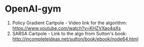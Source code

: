 # OpenAI-gym

1.  Policy Gradient Cartpole -
    Video link for the algorithm: https://www.youtube.com/watch?v=KHZVXao4qXs
2.  SARSA Cartpole - 
    Link to the algo from Sutton's book: http://incompleteideas.net/sutton/book/ebook/node64.html

